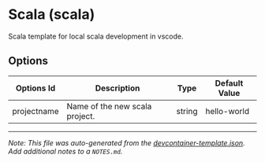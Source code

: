 
# Scala (scala)

Scala template for local scala development in vscode.

## Options

| Options Id | Description | Type | Default Value |
|-----|-----|-----|-----|
| projectname | Name of the new scala project. | string | hello-world |



---

_Note: This file was auto-generated from the [devcontainer-template.json](https://github.com/codynolf/devcontainers/blob/main/src/scala/devcontainer-template.json).  Add additional notes to a `NOTES.md`._
